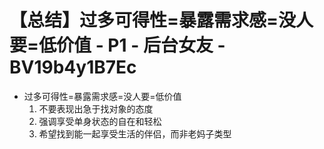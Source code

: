 # 【总结】过多可得性=暴露需求感=没人要=低价值 - P1 - 后台女友 - BV19b4y1B7Ec

-   过多可得性=暴露需求感=没人要=低价值
    1.  不要表现出急于找对象的态度
    2.  强调享受单身状态的自在和轻松
    3.  希望找到能一起享受生活的伴侣，而非老妈子类型